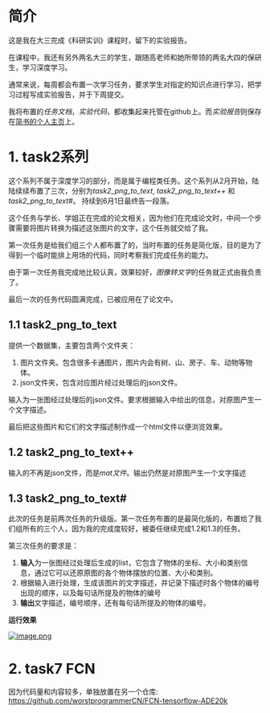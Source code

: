 
# 简介
这是我在大三完成《科研实训》课程时，留下的实验报告。

在课程中，我还有另外两名大三的学生，跟随高老师和她所带领的两名大四的保研生，学习深度学习。

通常来说，每周都会布置一次学习任务，要求学生对指定的知识点进行学习，把学习过程写成实验报告，并于下周提交。

我将布置的*任务文档*，*实验代码*，都收集起来托管在github上。而*实验报告*则保存在[简书的个人主页](https://www.jianshu.com/nb/23630782)上。

# 1. task2系列
这个系列不属于深度学习的部分，而是属于编程类任务。这个系列从2月开始，陆陆续续布置了三次，分别为*task2_png_to_text*, *task2_png_to_text++* 和 *task2_png_to_text#*。 持续到6月1日最终告一段落。

这个任务与学长、学姐正在完成的论文相关，因为他们在完成论文时，中间一个步骤需要将图片转换为描述这张图片的文字，这个任务就交给了我。

第一次任务是给我们组三个人都布置了的，当时布置的任务是简化版，目的是为了得到一个临时能排上用场的代码，同时考察我们完成任务的能力。

由于第一次任务我完成地比较认真，效果较好，*图像转文字*的任务就正式由我负责了。

最后一次的任务代码圆满完成，已被应用在了论文中。


## 1.1 task2_png_to_text
提供一个数据集，主要包含两个文件夹：
1. 图片文件夹。包含很多卡通图片，图片内会有树、山、房子、车、动物等物体。
2. json文件夹，包含对应图片经过处理后的json文件。

输入为一张图经过处理后的json文件。要求根据输入中给出的信息，对原图产生一个文字描述。

最后把这些图片和它们的文字描述制作成一个html文件以便浏览效果。

## 1.2 task2_png_to_text++

输入的不再是json文件，而是*mat文件*。输出仍然是对原图产生一个文字描述

## 1.3 task2_png_to_text#

此次的任务是前两次任务的升级版。第一次任务布置的是最简化版的，布置给了我们组所有的三个人，因为我的完成度较好，被委任继续完成1.2和1.3的任务。

第三次任务的要求是：
1. **输入**为一张图经过处理后生成的list，它包含了物体的坐标、大小和类别信息，通过它可以还原原图的各个物体摆放的位置、大小和类别。
2. 根据输入进行处理，生成该图片的文字描述，并记录下描述时各个物体的编号出现的顺序，以及每句话所提及的物体的编号
3. **输出**文字描述，编号顺序，还有每句话所提及的物体的编号。

**运行效果**

[![image.png](https://s22.postimg.cc/hpc4xaiv5/image.png)](https://postimg.cc/image/gztckxibh/)

# 2. task7 FCN
因为代码量和内容较多，单独放置在另一个仓库:
https://github.com/worstprogrammerCN/FCN-tensorflow-ADE20k
